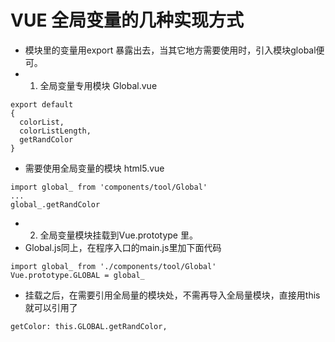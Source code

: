 
# VUE 全局变量的几种实现方式
* 模块里的变量用export 暴露出去，当其它地方需要使用时，引入模块global便可。
* 1. 全局变量专用模块 Global.vue
```
export default
{
  colorList,
  colorListLength,
  getRandColor
}
```
* 需要使用全局变量的模块 html5.vue
```
import global_ from 'components/tool/Global'
...
global_.getRandColor

```
* 2. 全局变量模块挂载到Vue.prototype 里。
* Global.js同上，在程序入口的main.js里加下面代码
```
import global_ from './components/tool/Global'
Vue.prototype.GLOBAL = global_
```
* 挂载之后，在需要引用全局量的模块处，不需再导入全局量模块，直接用this就可以引用了
```
getColor: this.GLOBAL.getRandColor,
```





